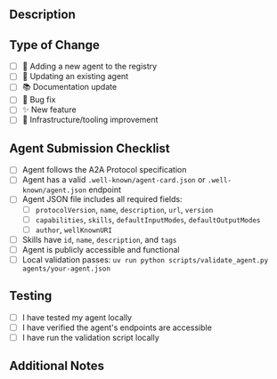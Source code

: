 ## Description

<!-- Please provide a brief description of your changes -->

## Type of Change

<!-- Please check the relevant option(s) -->

- [ ] 🤖 Adding a new agent to the registry
- [ ] 🔧 Updating an existing agent
- [ ] 📚 Documentation update
- [ ] 🐛 Bug fix
- [ ] ✨ New feature
- [ ] 🔨 Infrastructure/tooling improvement

## Agent Submission Checklist

<!-- If submitting a new agent, please ensure: -->

- [ ] Agent follows the A2A Protocol specification
- [ ] Agent has a valid `.well-known/agent-card.json` or `.well-known/agent.json` endpoint
- [ ] Agent JSON file includes all required fields:
  - [ ] `protocolVersion`, `name`, `description`, `url`, `version`
  - [ ] `capabilities`, `skills`, `defaultInputModes`, `defaultOutputModes`
  - [ ] `author`, `wellKnownURI`
- [ ] Skills have `id`, `name`, `description`, and `tags`
- [ ] Agent is publicly accessible and functional
- [ ] Local validation passes: `uv run python scripts/validate_agent.py agents/your-agent.json`

## Testing

<!-- Please describe how you tested your changes -->

- [ ] I have tested my agent locally
- [ ] I have verified the agent's endpoints are accessible
- [ ] I have run the validation script locally

## Additional Notes

<!-- Any additional information that might be helpful for reviewers -->
